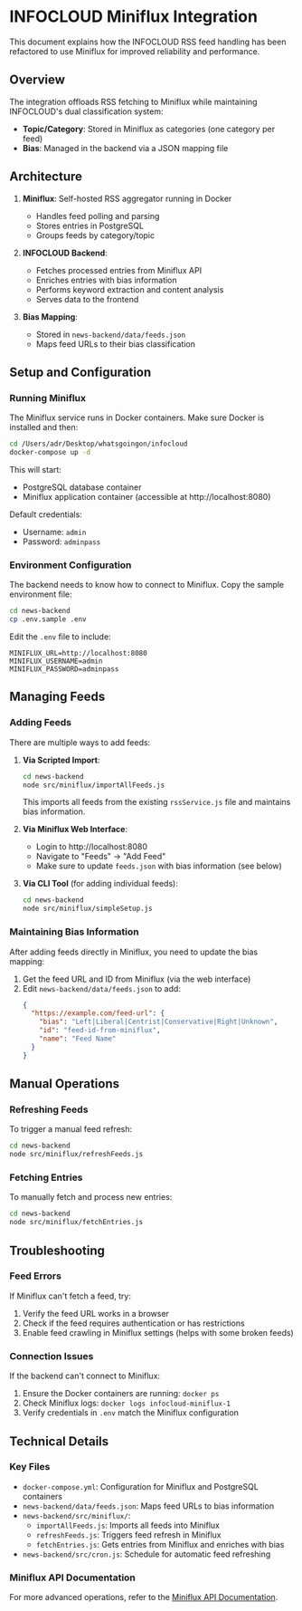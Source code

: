 # INFOCLOUD Miniflux Integration

This document explains how the INFOCLOUD RSS feed handling has been refactored to use Miniflux for improved reliability and performance. 

## Overview

The integration offloads RSS fetching to Miniflux while maintaining INFOCLOUD's dual classification system:
- **Topic/Category**: Stored in Miniflux as categories (one category per feed)
- **Bias**: Managed in the backend via a JSON mapping file

## Architecture

1. **Miniflux**: Self-hosted RSS aggregator running in Docker
   - Handles feed polling and parsing
   - Stores entries in PostgreSQL
   - Groups feeds by category/topic

2. **INFOCLOUD Backend**:
   - Fetches processed entries from Miniflux API
   - Enriches entries with bias information
   - Performs keyword extraction and content analysis
   - Serves data to the frontend

3. **Bias Mapping**:
   - Stored in `news-backend/data/feeds.json`
   - Maps feed URLs to their bias classification

## Setup and Configuration

### Running Miniflux

The Miniflux service runs in Docker containers. Make sure Docker is installed and then:

```bash
cd /Users/adr/Desktop/whatsgoingon/infocloud
docker-compose up -d
```

This will start:
- PostgreSQL database container
- Miniflux application container (accessible at http://localhost:8080)

Default credentials:
- Username: `admin`
- Password: `adminpass`

### Environment Configuration

The backend needs to know how to connect to Miniflux. Copy the sample environment file:

```bash
cd news-backend
cp .env.sample .env
```

Edit the `.env` file to include:
```
MINIFLUX_URL=http://localhost:8080
MINIFLUX_USERNAME=admin
MINIFLUX_PASSWORD=adminpass
```

## Managing Feeds

### Adding Feeds

There are multiple ways to add feeds:

1. **Via Scripted Import**:
   ```bash
   cd news-backend
   node src/miniflux/importAllFeeds.js
   ```
   This imports all feeds from the existing `rssService.js` file and maintains bias information.

2. **Via Miniflux Web Interface**:
   - Login to http://localhost:8080
   - Navigate to "Feeds" → "Add Feed"
   - Make sure to update `feeds.json` with bias information (see below)

3. **Via CLI Tool** (for adding individual feeds):
   ```bash
   cd news-backend
   node src/miniflux/simpleSetup.js
   ```

### Maintaining Bias Information

After adding feeds directly in Miniflux, you need to update the bias mapping:

1. Get the feed URL and ID from Miniflux (via the web interface)
2. Edit `news-backend/data/feeds.json` to add:
   ```json
   {
     "https://example.com/feed-url": {
       "bias": "Left|Liberal|Centrist|Conservative|Right|Unknown",
       "id": "feed-id-from-miniflux",
       "name": "Feed Name"
     }
   }
   ```

## Manual Operations

### Refreshing Feeds

To trigger a manual feed refresh:

```bash
cd news-backend
node src/miniflux/refreshFeeds.js
```

### Fetching Entries

To manually fetch and process new entries:

```bash
cd news-backend
node src/miniflux/fetchEntries.js
```

## Troubleshooting

### Feed Errors

If Miniflux can't fetch a feed, try:
1. Verify the feed URL works in a browser
2. Check if the feed requires authentication or has restrictions
3. Enable feed crawling in Miniflux settings (helps with some broken feeds)

### Connection Issues

If the backend can't connect to Miniflux:
1. Ensure the Docker containers are running: `docker ps`
2. Check Miniflux logs: `docker logs infocloud-miniflux-1`
3. Verify credentials in `.env` match the Miniflux configuration

## Technical Details

### Key Files

- `docker-compose.yml`: Configuration for Miniflux and PostgreSQL containers
- `news-backend/data/feeds.json`: Maps feed URLs to bias information
- `news-backend/src/miniflux/`:
  - `importAllFeeds.js`: Imports all feeds into Miniflux
  - `refreshFeeds.js`: Triggers feed refresh in Miniflux
  - `fetchEntries.js`: Gets entries from Miniflux and enriches with bias
- `news-backend/src/cron.js`: Schedule for automatic feed refreshing

### Miniflux API Documentation

For more advanced operations, refer to the [Miniflux API Documentation](https://miniflux.app/docs/api.html).
